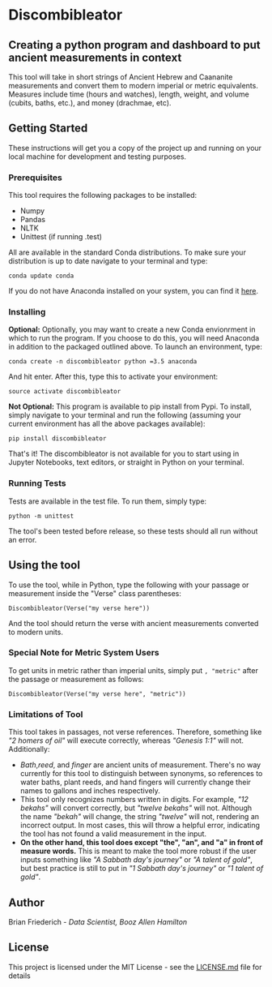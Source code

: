 # Discombibleator
## Creating a python program and dashboard to put ancient measurements in context

This tool will take in short strings of Ancient Hebrew and Caananite measurements and convert them to modern imperial or metric equivalents. Measures include time (hours and watches), length, weight, and volume (cubits, baths, etc.), and money (drachmae, etc).

## Getting Started

These instructions will get you a copy of the project up and running on your local machine for development and testing purposes.

### Prerequisites

This tool requires the following packages to be installed:
* Numpy
* Pandas
* NLTK
* Unittest (if running .test)

All are available in the standard Conda distributions. To make sure your distribution is up to date navigate to your terminal and type:

```
conda update conda
```

If you do not have Anaconda installed on your system, you can find it [here](https://anaconda.org).

### Installing

**Optional:**
Optionally, you may want to create a new Conda envionrment in which to run the program. If you choose to do this, you will need Anaconda in addition to the packaged outlined above. To launch an environment, type:

```
conda create -n discombibleator python =3.5 anaconda
```
And hit enter. After this, type this to activate your environment:

```
source activate discombibleator
```

**Not Optional:**
This program is available to pip install from Pypi. To install, simply navigate to your terminal and run the following (assuming your current environment has all the above packages available):

```
pip install discombibleator
```
That's it! The discombibleator is not available for you to start using in Jupyter Notebooks, text editors, or straight in Python on your terminal.

### Running Tests

Tests are available in the test file. To run them, simply type:

```
python -m unittest
```

The tool's been tested before release, so these tests should all run without an error.

## Using the tool

To use the tool, while in Python, type the following with your passage or measurement inside the "Verse" class parentheses:

```
Discombibleator(Verse("my verse here"))
```

And the tool should return the verse with ancient measurements converted to modern units.

### Special Note for Metric System Users

To get units in metric rather than imperial units, simply put `, "metric"` after the passage or measurement as follows:

```
Discombibleator(Verse("my verse here", "metric"))
```

### Limitations of Tool

This tool takes in passages, not verse references. Therefore, something like *"2 homers of oil"* will execute correctly, whereas *"Genesis 1:1"* will not. Additionally:
* *Bath*,*reed*, and *finger* are ancient units of measurement. There's no way currently for this tool to distinguish between synonyms, so references to water baths, plant reeds, and hand fingers will currently change their names to gallons and inches respectively.
* This tool only recognizes numbers written in digits. For example, *"12 bekahs"* will convert correctly, but 
*"twelve bekahs"* will not. Although the name *"bekah"* will change, the string *"twelve"* will not, rendering an incorrect output. In most cases, this will throw a helpful error, indicating the tool has not found a valid measurement in the input.
* **On the other hand, this tool does except "the", "an", and "a" in front of measure words.** This is meant to make the tool more robust if the user inputs something like *"A Sabbath day's journey"* or *"A talent of gold"*, but best practice is still to put in *"1 Sabbath day's journey"* or *"1 talent of gold"*.

## Author

Brian Friederich - *Data Scientist, Booz Allen Hamilton*

## License

This project is licensed under the MIT License - see the [LICENSE.md](LICENSE.md) file for details
